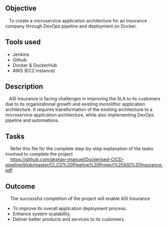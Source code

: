 ## Objective
&nbsp;&nbsp;  To create a microservice application architecture for an Insurance company through DevOps pipeline and deployment on Docker.

## Tools used
  - Jenkins
  - Github
  - Docker & DockerHub
  - AWS (EC2 instance)

## Description
&nbsp;&nbsp;  ASI Insurance is facing challenges in improving the SLA to its customers due to its organizational growth and existing monolithic application architecture. It requires transformation of the existing architecture to a microservice application architecture, while also implementing DevOps pipeline and automations.

## Tasks
&nbsp;&nbsp;&nbsp; Refer this file for the complete step-by-step explanation of the tasks involved to complete the project \
&nbsp;&nbsp;&nbsp; <https://github.com/akshay-imanuel/Dockerised-CICD-pipeline/blob/master/CI_CD%20Pipeline%20Project%20ASI%20Insurance.pdf> 

## Outcome
&nbsp;&nbsp;&nbsp; The successful completion of the project will enable ASI Insurance
-  To improve its overall application deployment process.
-  Enhance system scalability.
-  Deliver better products and services to its customers.

